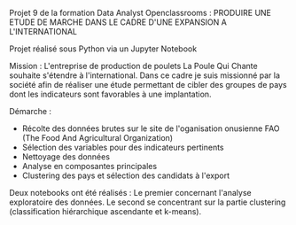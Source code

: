 Projet 9 de la formation Data Analyst Openclassrooms : PRODUIRE UNE ETUDE DE MARCHE DANS LE CADRE D'UNE EXPANSION A L'INTERNATIONAL

Projet réalisé sous Python via un Jupyter Notebook

Mission : L'entreprise de production de poulets La Poule Qui Chante souhaite s'étendre à l'international. Dans ce cadre je suis missionné par la société afin de réaliser une étude permettant de cibler des groupes de pays dont les indicateurs sont favorables à une implantation.

Démarche : 
- Récolte des données brutes sur le site de l'oganisation onusienne FAO (The Food And Agricultural Organization)
- Sélection des variables pour des indicateurs pertinents
- Nettoyage des données
- Analyse en composantes principales
- Clustering des pays et sélection des candidats à l'export

Deux notebooks ont été réalisés : Le premier concernant l'analyse exploratoire des données. Le second se concentrant sur la partie clustering (classification hiérarchique ascendante et k-means).
